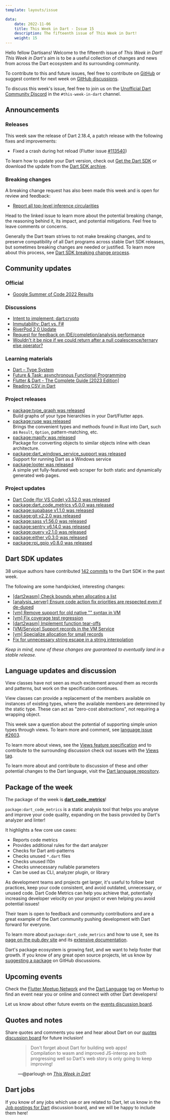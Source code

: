 ```yaml
---
template: layouts/issue

data:
    date: 2022-11-06
    title: This Week in Dart - Issue 15
    description: The fifteenth issue of This Week in Dart!
    weight: 15
---
```


Hello fellow Dartisans!
Welcome to the fifteenth issue of _This Week in Dart!_
_This Week in Dart's_ aim is to be a useful collection of changes and news
from across the Dart ecosystem and its surrounding community.

To contribute to this and future issues,
feel free to contribute on [GitHub][]
or suggest content for next week on [GitHub discussions][].

To discuss this week's issue,
feel free to join us on the [Unofficial Dart Community Discord][]
in the `#this-week-in-dart` channel.

## Announcements

### Releases

This week saw the release of Dart 2.18.4,
a patch release with the following fixes and improvements:

* Fixed a crash during hot reload (Flutter issue [#113540](https://github.com/flutter/flutter/issues/113540))

To learn how to update your Dart version,
check out [Get the Dart SDK](https://dart.dev/get-dart)
or download the update
from the [Dart SDK archive](https://dart.dev/get-dart/archive).

### Breaking changes

A breaking change request has also been made this week
and is open for review and feedback:

- [Report all top-level inference circularities](https://github.com/dart-lang/sdk/issues/50383)

Head to the linked issue to learn more about the potential breaking change,
the reasoning behind it, its impact, and potential mitigations.
Feel free to leave comments or concerns.

Generally the Dart team strives to not make breaking changes,
and to preserve compatibility of all Dart programs
across stable Dart SDK releases,
but sometimes breaking changes are needed or justified.
To learn more about this process,
see [Dart SDK breaking change process][].

[Dart SDK breaking change process]: https://github.com/dart-lang/sdk/blob/main/docs/process/breaking-changes.md


## Community updates

### Official

- [Google Summer of Code 2022 Results](https://medium.com/dartlang/google-summer-of-code-2022-results-a3ce1c13c06c)

### Discussions

- [Intent to implement: dart:crypto](https://github.com/dart-lang/sdk/issues/50290)
- [Immutability: Dart vs. F#](https://www.christianfindlay.com/blog/immutability-dart-vs-fsharp)
- [RiverPod 2 0 Update](https://www.youtube.com/watch?v=tfB_dSJa9Oc)
- [Request for feedback on IDE/completion/analysis performance](https://twitter.com/mraleph/status/1587378933699428358)
- [Wouldn't it be nice if we could return after a null coalescence/ternary else operator?](https://www.reddit.com/r/dartlang/comments/yjb1xr/wouldnt_it_be_nice_if_we_could_return_after_a/)

### Learning materials

- [Dart – Type System](https://www.geeksforgeeks.org/data-types-in-dart/)
- [Future & Task: asynchronous Functional Programming](https://www.sandromaglione.com/techblog/async-requests-future-and-task-dart)
- [Flutter & Dart - The Complete Guide [2023 Edition]](https://www.udemy.com/course/learn-flutter-dart-to-build-ios-android-apps/)
- [Reading CSV in Dart](https://dev.to/meamka/reading-csv-in-dart-2pfe)

### Project releases

* [package:type_graph was released](https://pub.dev/packages/type_graph)<br>
  Build graphs of your type hierarchies in your Dart/Flutter apps.
* [package:ruqe was released](https://pub.dev/packages/ruqe)<br>
  Brings the convenient types and methods found in Rust into Dart, 
  such as `Result`, `Option`, pattern-matching, etc.
* [package:mapify was released](https://pub.dev/packages/mapify)<br>
  Package for converting objects to similar objects inline
  with clean architecture.
* [package:dart_windows_service_support was released](https://pub.dev/packages/dart_windows_service_support)<br>
  Support for running Dart as a Windows service
* [package:looter was released](https://pub.dev/packages/looter)<br>
  A simple yet fully-featured web scraper
  for both static and dynamically generated web pages.

### Project updates

- [Dart Code (for VS Code) v3.52.0 was released](https://dartcode.org/releases/#v3520-2022-11-01)
- [package:dart_code_metrics v5.0.0 was released](https://pub.dev/packages/dart_code_metrics/changelog#500)
- [package:supabase v1.1.0 was released](https://pub.dev/packages/supabase/changelog#110)
- [package:git v2.2.0 was released](https://pub.dev/packages/git/changelog#220)
- [package:sass v1.56.0 was released](https://pub.dev/packages/sass/changelog#1560)
- [package:sentry v6.14.0 was released](https://pub.dev/packages/sentry/changelog#6140)
- [package:query v2.1.0 was released](https://pub.dev/packages/query/changelog#210)
- [package:either v0.3.0 was released](https://pub.dev/packages/either_dart/changelog#030---add-equality-and-hash-override)
- [package:rpi_gpio v0.8.0 was released](https://pub.dev/packages/rpi_gpio/changelog#080)


## Dart SDK updates

38 unique authors have contributed
[142 commits](https://github.com/dart-lang/sdk/compare/f552ffa782b321ea2bd6170d212d3be236764316...c387068e00bdb6411a1c6e20d62b2ec046b5c499)
to the Dart SDK in the past week.

The following are some handpicked, interesting changes:

- [[dart2wasm] Check bounds when allocating a list](https://github.com/dart-lang/sdk/commit/03b44f256f425d9cad98a1782b3d0fa5ce949879)
- [[analysis_server] Ensure code action fix priorities are respected even if de-duped](https://github.com/dart-lang/sdk/commit/00ca14fa230d3d65e6b3cb9cd0ce4b20947598b4)
- [[vm] Remove support for old native "<name>" syntax in VM](https://github.com/dart-lang/sdk/commit/251303f28f275442a5fcc255e2040da065978c72)
- [[vm] Fix coverage test regression](https://github.com/dart-lang/sdk/commit/e73cc6feb13965bfaf26d2fd80832ba047561206)
- [[dart2wasm] Implement function tear-offs](https://github.com/dart-lang/sdk/commit/ad5fc84106a11985b6c75ff913bf4881dc105790)
- [[VM/Service] Support records in the VM Service](https://github.com/dart-lang/sdk/commit/40defeeb44438089176e80f1694b619466e8bbf5)
- [[vm] Specialize allocation for small records](https://github.com/dart-lang/sdk/commit/b9dfd1a6517a5e11e333a4c0ba7d1a703458a2d2)
- [Fix for unnecessary string escape in a string interpolation](https://github.com/dart-lang/sdk/commit/81ebaee9a25eb15f8ff80b74811d64fd25caf1bc)

_Keep in mind, none of these changes are guaranteed to
eventually land in a stable release._


## Language updates and discussion

View classes have not seen as much excitement around them
as records and patterns,
but work on the specification continues.

View classes can provide a replacement of the members
available on instances of existing types,
where the available members are determined by the static type.
These can act as "zero-cost abstractions",
not requiring a wrapping object.

This week saw a question about the potential of
supporting simple union types through views.
To learn more and comment, see [language issue #2603][2603].

To learn more about views, see the [Views feature specification][]
and to contribute to the surrounding discussion
check out issues with the [Views tag][].

To learn more about and contribute to discussion
of these and other potential changes to the Dart language,
visit the [Dart language repository][].

[2603]: https://github.com/dart-lang/language/issues/2603
[Views feature specification]: https://github.com/dart-lang/language/blob/master/working/1426-extension-types/feature-specification-views.md
[Views tag]: https://github.com/dart-lang/language/issues?q=is%3Aopen+is%3Aissue+label%3Aviews


## Package of the week

The package of the week is [**dart_code_metrics**](https://pub.dev/packages/dart_code_metrics)!

`package:dart_code_metrics` is a static analysis tool
that helps you analyse and improve your code quality,
expanding on the basis provided by Dart's analyzer and linter!

It highlights a few core use cases:

- Reports code metrics
- Provides additional rules for the dart analyzer
- Checks for Dart anti-patterns
- Checks unused `*.dart` files
- Checks unused l10n
- Checks unnecessary nullable parameters
- Can be used as CLI, analyzer plugin, or library

As development teams and projects get larger,
it's useful to follow best practices,
keep your code consistent,
and avoid outdated, unnecessary, or unused code.
Dart Code Metrics can help you achieve that,
potentially increasing developer velocity on your project
or even helping you avoid potential issues!

Their team is open to feedback and community contributions
and are a great example of the Dart community
pushing development with Dart forward for everyone.

To learn more about `package:dart_code_metrics` and how to use it,
see its [page on the pub.dev site][code_metrics_pub]
and its [extensive documentation][code_metrics_site].

Dart's package ecosystem is growing fast,
and we want to help foster that growth.
If you know of any great open source projects,
let us know by [suggesting a package][] on GitHub discussions.

[code_metrics_pub]: https://pub.dev/packages/dart_code_metrics
[code_metrics_site]: https://dartcodemetrics.dev/docs/getting-started/introduction

## Upcoming events

Check the [Flutter Meetup Network][]
and the [Dart Language][Dart Meetup] tag on Meetup
to find an event near you or online and
connect with other Dart developers!

Let us know about other future events on
the [events discussion board][].

## Quotes and notes

Share quotes and comments you see and hear about Dart
on our [quotes discussion board][] for future inclusion!

<figure class="quote">
    <blockquote cite="https://thisweekindart.dev/issues/issue-15">
        <p>Don't forget about Dart for building web apps!
           Compilation to wasm and improved JS-interop are both progressing well
           so Dart's web story is only going to keep improving!</p>
    </blockquote>
    <figcaption>—@parlough on <cite><a href="https://thisweekindart.dev/issues/issue-15">This Week in Dart</a></cite></figcaption>
</figure>

## Dart jobs

If you know of any jobs which use or are related to Dart,
let us know in the [Job postings for Dart][] discussion board,
and we will be happy to include them here!


[Dart language repository]: https://github.com/dart-lang/language
[Flutter Meetup Network]: https://www.meetup.com/pro/flutter
[Dart Meetup]: https://www.meetup.com/topics/dart-language/
[Flutter and Dart team job openings]: https://dart.dev/jobs
[GitHub]: https://github.com/parlough/thisweekindart
[GitHub discussions]: https://github.com/parlough/thisweekindart/discussions
[events discussion board]: https://github.com/parlough/thisweekindart/discussions/5
[quotes discussion board]: https://github.com/parlough/thisweekindart/discussions/3
[suggesting a package]: https://github.com/parlough/thisweekindart/discussions/2
[Job postings for Dart]: https://github.com/parlough/thisweekindart/discussions/4
[Unofficial Dart Community Discord]: https://discord.gg/Qt6DgfAWWx
